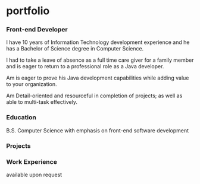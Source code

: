 # portfolio

### Front-end Developer
I have 10 years of Information Technology development experience and he has a Bachelor of Science degree in Computer Science.
  
I had to take a leave of absence as a full time care giver for a family member and is eager to return to a professional role as a Java developer.
  
Am is eager to prove his Java development capabilities while adding value to your organization.
  
Am Detail-oriented and resourceful in completion of projects; as well as able to multi-task effectively.

### Education
B.S. Computer Science with emphasis on front-end software development

### Projects

### Work Experience
available upon request
